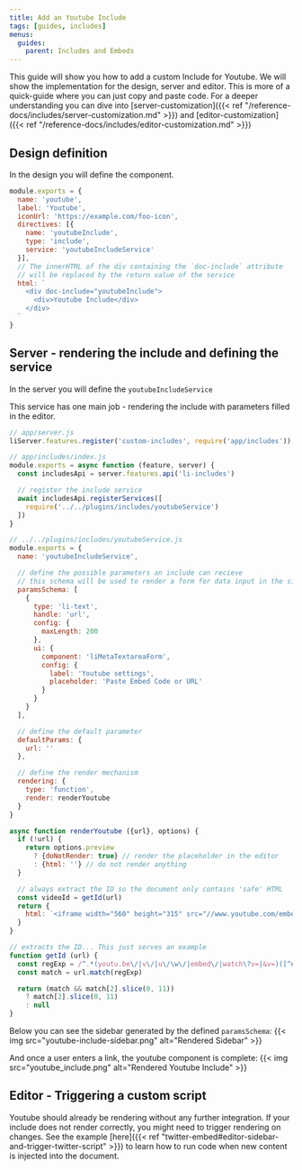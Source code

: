 ```yaml
---
title: Add an Youtube Include
tags: [guides, includes]
menus:
  guides:
    parent: Includes and Embeds
---
```


This guide will show you how to add a custom Include for Youtube. We will show the implementation for the design, server and editor.
This is more of a quick-guide where you can just copy and paste code. For a deeper understanding you can dive into [server-customization]({{< ref "/reference-docs/includes/server-customization.md" >}}) and [editor-customization]({{< ref "/reference-docs/includes/editor-customization.md" >}})

## Design definition

In the design you will define the component.

```js
module.exports = {
  name: 'youtube',
  label: 'Youtube',
  iconUrl: 'https://example.com/foo-icon',
  directives: [{
    name: 'youtubeInclude',
    type: 'include',
    service: 'youtubeIncludeService'
  }],
  // The innerHTML of the div containing the `doc-include` attribute
  // will be replaced by the return value of the service
  html: `
    <div doc-include="youtubeInclude">
      <div>Youtube Include</div>
    </div>
  `
}
```

## Server - rendering the include and defining the service

In the server you will define the `youtubeIncludeService`

This service has one main job - rendering the include with parameters filled in the editor.

```js
// app/server.js
liServer.features.register('custom-includes', require('app/includes'))

// app/includes/index.js
module.exports = async function (feature, server) {
  const includesApi = server.features.api('li-includes')

  // register the include service
  await includesApi.registerServices([
    require('../../plugins/includes/youtubeService')
  ])
}

// ../../plugins/includes/youtubeService.js
module.exports = {
  name: 'youtubeIncludeService',

  // define the possible parameters an include can recieve
  // this schema will be used to render a form for data input in the sidebar
  paramsSchema: [
    {
      type: 'li-text',
      handle: 'url',
      config: {
        maxLength: 200
      },
      ui: {
        component: 'liMetaTextareaForm',
        config: {
          label: 'Youtube settings',
          placeholder: 'Paste Embed Code or URL'
        }
      }
    }
  ],

  // define the default parameter
  defaultParams: {
    url: ''
  },

  // define the render mechanism
  rendering: {
    type: 'function',
    render: renderYoutube
  }
}

async function renderYoutube ({url}, options) {
  if (!url) {
    return options.preview
      ? {doNotRender: true} // render the placeholder in the editor
      : {html: ''} // do not render anything
  }

  // always extract the ID so the document only contains 'safe' HTML
  const videoId = getId(url)
  return {
    html: `<iframe width="560" height="315" src="//www.youtube.com/embed/${videoId}" frameborder="0" allowfullscreen></iframe>`
  }
}

// extracts the ID... This just serves an example
function getId (url) {
  const regExp = /^.*(youtu.be\/|v\/|u\/\w\/|embed\/|watch\?v=|&v=)([^#&?]*).*/
  const match = url.match(regExp)

  return (match && match[2].slice(0, 11))
    ? match[2].slice(0, 11)
    : null
}
```

Below you can see the sidebar generated by the defined `paramsSchema`:
{{< img src="youtube-include-sidebar.png" alt="Rendered Sidebar" >}}

And once a user enters a link, the youtube component is complete:
{{< img src="youtube_include.png" alt="Rendered Youtube Include" >}}


## Editor - Triggering a custom script
Youtube should already be rendering without any further integration.
If your include does not render correctly, you might need to trigger rendering on changes. See the example [here]({{< ref "twitter-embed#editor-sidebar-and-trigger-twitter-script" >}}) to learn how to run code when new content is injected into the document.
